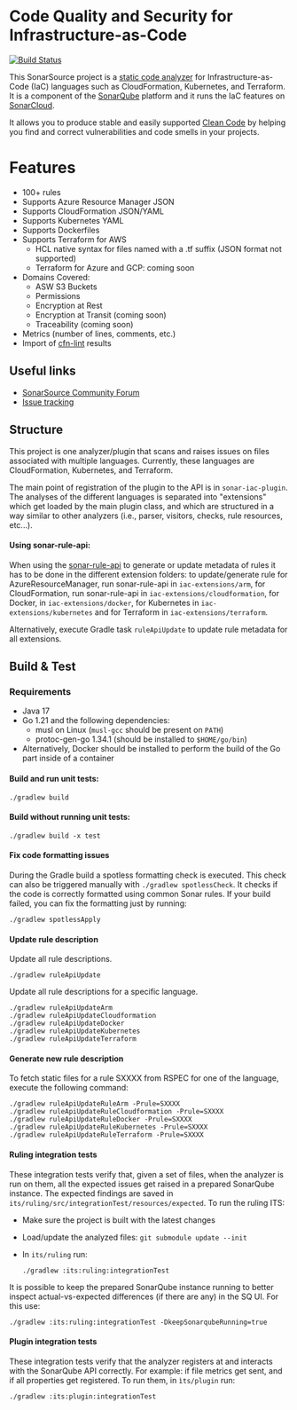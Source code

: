 Code Quality and Security for Infrastructure-as-Code
==========
[![Build Status](https://api.cirrus-ci.com/github/SonarSource/sonar-iac.svg?branch=master)](https://cirrus-ci.com/github/SonarSource/sonar-iac)

This SonarSource project is a [static code analyzer](https://en.wikipedia.org/wiki/Static_program_analysis) for Infrastructure-as-Code (IaC) languages such as CloudFormation, Kubernetes, and Terraform.
It is a component of the [SonarQube](https://www.sonarqube.org/) platform and it runs the IaC features on [SonarCloud](https://sonarcloud.io/).

It allows you to produce stable and easily supported [Clean Code](https://www.sonarsource.com/solutions/clean-code/?utm_medium=referral&utm_source=github&utm_campaign=clean-code&utm_content=sonar-iac) by helping you find and correct vulnerabilities and code smells in your projects.

# Features
* 100+ rules
* Supports Azure Resource Manager JSON
* Supports CloudFormation JSON/YAML
* Supports Kubernetes YAML
* Supports Dockerfiles
* Supports Terraform for AWS
  * HCL native syntax for files named with a .tf suffix (JSON format not supported)
  * Terraform for Azure and GCP: coming soon
* Domains Covered: 
  * ASW S3 Buckets
  * Permissions
  * Encryption at Rest
  * Encryption at Transit (coming soon)
  * Traceability (coming soon)
* Metrics (number of lines, comments, etc.)
* Import of [cfn-lint](https://community.sonarsource.com/t/sonarcloud-can-scan-terraform-and-cloudformation-files-cfn-lint-support/48550) results

## Useful links

* [SonarSource Community Forum](https://community.sonarsource.com/)
* [Issue tracking](https://jira.sonarsource.com/projects/SONARIAC)

## Structure
This project is one analyzer/plugin that scans and raises issues on files associated with multiple languages. Currently, these languages are CloudFormation, Kubernetes, and Terraform.

The main point of registration of the plugin to the API is in `sonar-iac-plugin`. The analyses of the different languages is separated into "extensions" which get loaded by the
main plugin class, and which are structured in a way similar to other analyzers (i.e., parser, visitors, checks, rule resources, etc...).

#### Using sonar-rule-api:

When using the [sonar-rule-api](https://github.com/SonarSource/sonar-rule-api) to generate or update metadata of rules it has to be done in the different extension folders: to update/generate rule 
for AzureResourceManager, run sonar-rule-api in `iac-extensions/arm`, 
for CloudFormation, run sonar-rule-api in `iac-extensions/cloudformation`, 
for Docker, in `iac-extensions/docker`,
for Kubernetes in `iac-extensions/kubernetes` and 
for Terraform in `iac-extensions/terraform`.

Alternatively, execute Gradle task `ruleApiUpdate` to update rule metadata for all extensions.

## Build & Test

### Requirements
* Java 17
* Go 1.21 and the following dependencies:
  * musl on Linux (`musl-gcc` should be present on `PATH`)
  * protoc-gen-go 1.34.1 (should be installed to `$HOME/go/bin`)
* Alternatively, Docker should be installed to perform the build of the Go part inside of a container

#### Build and run unit tests:
```shell
./gradlew build
```

#### Build without running unit tests:

```shell
./gradlew build -x test
```

#### Fix code formatting issues
During the Gradle build a spotless formatting check is executed.
This check can also be triggered manually with `./gradlew spotlessCheck`.
It checks if the code is correctly formatted using common Sonar rules.
If your build failed, you can fix the formatting just by running:

```shell
./gradlew spotlessApply
```

#### Update rule description

Update all rule descriptions.

```shell
./gradlew ruleApiUpdate
```

Update all rule descriptions for a specific language.

```shell
./gradlew ruleApiUpdateArm
./gradlew ruleApiUpdateCloudformation
./gradlew ruleApiUpdateDocker
./gradlew ruleApiUpdateKubernetes
./gradlew ruleApiUpdateTerraform
```

#### Generate new rule description

To fetch static files for a rule SXXXX from RSPEC for one of the language, execute the following command:
```shell
./gradlew ruleApiUpdateRuleArm -Prule=SXXXX
./gradlew ruleApiUpdateRuleCloudformation -Prule=SXXXX
./gradlew ruleApiUpdateRuleDocker -Prule=SXXXX
./gradlew ruleApiUpdateRuleKubernetes -Prule=SXXXX
./gradlew ruleApiUpdateRuleTerraform -Prule=SXXXX

```

#### Ruling integration tests
These integration tests verify that, given a set of files, when the analyzer is run on them, all the expected issues get raised in a prepared SonarQube instance. 
The expected findings are saved in `its/ruling/src/integrationTest/resources/expected`. To run the ruling ITS:
- Make sure the project is built with the latest changes
- Load/update the analyzed files: `git submodule update --init`
- In `its/ruling` run:
  
  ```shell
  ./gradlew :its:ruling:integrationTest
  ``` 

It is possible to keep the prepared SonarQube instance running to better inspect actual-vs-expected differences (if there are any) in the SQ UI. For this use:
  
  ```shell
  ./gradlew :its:ruling:integrationTest -DkeepSonarqubeRunning=true
  ```
#### Plugin integration tests
These integration tests verify that the analyzer registers at and interacts with the SonarQube API correctly. For example: if file metrics get sent, and if all properties get registered.
To run them, in `ìts/plugin` run:

  ```shell
  ./gradlew :its:plugin:integrationTest
  ```

